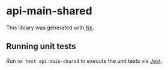 # api-main-shared

This library was generated with [Nx](https://nx.dev).

## Running unit tests

Run `nx test api-main-shared` to execute the unit tests via [Jest](https://jestjs.io).
